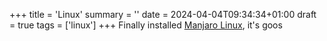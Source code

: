 +++
title = 'Linux'
summary = ''
date = 2024-04-04T09:34:34+01:00
draft = true
tags = ['linux']
+++
Finally installed [Manjaro Linux](https://manjaro.org/), it's goos

